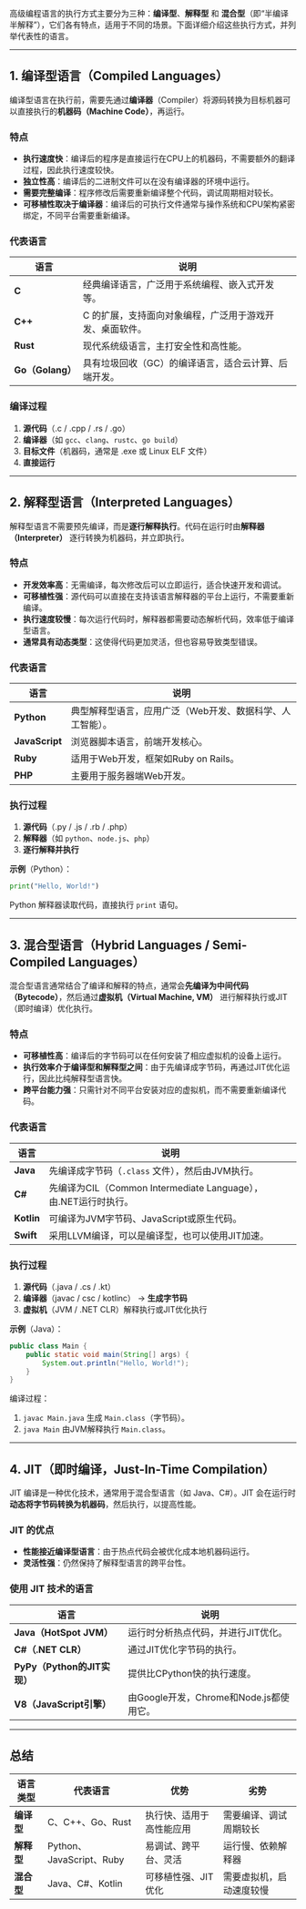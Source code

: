高级编程语言的执行方式主要分为三种：**编译型**、**解释型** 和 **混合型**（即“半编译半解释”），它们各有特点，适用于不同的场景。下面详细介绍这些执行方式，并列举代表性的语言。

---

## **1. 编译型语言（Compiled Languages）**

编译型语言在执行前，需要先通过**编译器**（Compiler）将源码转换为目标机器可以直接执行的**机器码（Machine Code）**，再运行。

### **特点**

- **执行速度快**：编译后的程序是直接运行在CPU上的机器码，不需要额外的翻译过程，因此执行速度较快。
- **独立性高**：编译后的二进制文件可以在没有编译器的环境中运行。
- **需要完整编译**：程序修改后需要重新编译整个代码，调试周期相对较长。
- **可移植性取决于编译器**：编译后的可执行文件通常与操作系统和CPU架构紧密绑定，不同平台需要重新编译。

### **代表语言**

|语言|说明|
|---|---|
|**C**|经典编译语言，广泛用于系统编程、嵌入式开发等。|
|**C++**|C 的扩展，支持面向对象编程，广泛用于游戏开发、桌面软件。|
|**Rust**|现代系统级语言，主打安全性和高性能。|
|**Go（Golang）**|具有垃圾回收（GC）的编译语言，适合云计算、后端开发。|

### **编译过程**

1. **源代码**（.c / .cpp / .rs / .go）
2. **编译器**（如 `gcc`、`clang`、`rustc`、`go build`）
3. **目标文件**（机器码，通常是 .exe 或 Linux ELF 文件）
4. **直接运行**

---

## **2. 解释型语言（Interpreted Languages）**

解释型语言不需要预先编译，而是**逐行解释执行**。代码在运行时由**解释器（Interpreter）** 逐行转换为机器码，并立即执行。

### **特点**

- **开发效率高**：无需编译，每次修改后可以立即运行，适合快速开发和调试。
- **可移植性强**：源代码可以直接在支持该语言解释器的平台上运行，不需要重新编译。
- **执行速度较慢**：每次运行代码时，解释器都需要动态解析代码，效率低于编译型语言。
- **通常具有动态类型**：这使得代码更加灵活，但也容易导致类型错误。

### **代表语言**

|语言|说明|
|---|---|
|**Python**|典型解释型语言，应用广泛（Web开发、数据科学、人工智能）。|
|**JavaScript**|浏览器脚本语言，前端开发核心。|
|**Ruby**|适用于Web开发，框架如Ruby on Rails。|
|**PHP**|主要用于服务器端Web开发。|

### **执行过程**

1. **源代码**（.py / .js / .rb / .php）
2. **解释器**（如 `python`、`node.js`、`php`）
3. **逐行解释并执行**

**示例**（Python）：

```python
print("Hello, World!")
```

Python 解释器读取代码，直接执行 `print` 语句。

---

## **3. 混合型语言（Hybrid Languages / Semi-Compiled Languages）**

混合型语言通常结合了编译和解释的特点，通常会**先编译为中间代码（Bytecode）**，然后通过**虚拟机（Virtual Machine, VM）** 进行解释执行或JIT（即时编译）优化执行。

### **特点**

- **可移植性高**：编译后的字节码可以在任何安装了相应虚拟机的设备上运行。
- **执行效率介于编译型和解释型之间**：由于先编译成字节码，再通过JIT优化运行，因此比纯解释型语言快。
- **跨平台能力强**：只需针对不同平台安装对应的虚拟机，而不需要重新编译代码。

### **代表语言**

|语言|说明|
|---|---|
|**Java**|先编译成字节码（`.class` 文件），然后由JVM执行。|
|**C#**|先编译为CIL（Common Intermediate Language），由.NET运行时执行。|
|**Kotlin**|可编译为JVM字节码、JavaScript或原生代码。|
|**Swift**|采用LLVM编译，可以是编译型，也可以使用JIT加速。|

### **执行过程**

1. **源代码**（.java / .cs / .kt）
2. **编译器**（javac / csc / kotlinc） → **生成字节码**
3. **虚拟机**（JVM / .NET CLR）解释执行或JIT优化执行

**示例**（Java）：

```java
public class Main {
    public static void main(String[] args) {
        System.out.println("Hello, World!");
    }
}
```

编译过程：

1. `javac Main.java` 生成 `Main.class`（字节码）。
2. `java Main` 由JVM解释执行 `Main.class`。

---

## **4. JIT（即时编译，Just-In-Time Compilation）**

JIT 编译是一种优化技术，通常用于混合型语言（如 Java、C#）。JIT 会在运行时**动态将字节码转换为机器码**，然后执行，以提高性能。

### **JIT 的优点**

- **性能接近编译型语言**：由于热点代码会被优化成本地机器码运行。
- **灵活性强**：仍然保持了解释型语言的跨平台性。

### **使用 JIT 技术的语言**

|语言|说明|
|---|---|
|**Java（HotSpot JVM）**|运行时分析热点代码，并进行JIT优化。|
|**C#（.NET CLR）**|通过JIT优化字节码的执行。|
|**PyPy（Python的JIT实现）**|提供比CPython快的执行速度。|
|**V8（JavaScript引擎）**|由Google开发，Chrome和Node.js都使用它。|

---

## **总结**

|语言类型|代表语言|优势|劣势|
|---|---|---|---|
|**编译型**|C、C++、Go、Rust|执行快、适用于高性能应用|需要编译、调试周期较长|
|**解释型**|Python、JavaScript、Ruby|易调试、跨平台、灵活|运行慢、依赖解释器|
|**混合型**|Java、C#、Kotlin|可移植性强、JIT优化|需要虚拟机，启动速度较慢|
